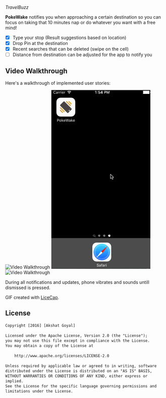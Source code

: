 *TravelBuzz*

**PokeWake** notifies you when approaching a certain destination so you can focus on taking that 10 minutes nap or do whatever you want with a free mind!

- [x] Type your stop (Result suggestions based on location)
- [x] Drop Pin at the destination
- [x] Recent searches that can be deleted (swipe on the cell)
- [ ] Distance from destination can be adjusted for the app to notify you

## Video Walkthrough 

Here's a walkthrough of implemented user stories:

<img src='https://github.com/akshatgyl/TravelBuzz/blob/master/PokeWake%20-%20Setting%20location.gif' title='Setting Location' width='' alt='Video Walkthrough' />

<img src='https://github.com/akshatgyl/TravelBuzz/blob/master/PokeWake%20-%20Recieving%20Update.gif' title='Recieving Updated' width='' alt='Video Walkthrough' />

<img src='https://github.com/akshatgyl/TravelBuzz/blob/master/PokeWake%20-%20Recieving%20Notifications.giff' title='Recieving Notifications' width='' alt='Video Walkthrough' />

During  all notifications and updates, phone vibrates and sounds untill dismissed is pressed.

GIF created with [LiceCap](http://www.cockos.com/licecap/).


## License

    Copyright [2016] [Akshat Goyal]

    Licensed under the Apache License, Version 2.0 (the "License");
    you may not use this file except in compliance with the License.
    You may obtain a copy of the License at

        http://www.apache.org/licenses/LICENSE-2.0

    Unless required by applicable law or agreed to in writing, software
    distributed under the License is distributed on an "AS IS" BASIS,
    WITHOUT WARRANTIES OR CONDITIONS OF ANY KIND, either express or implied.
    See the License for the specific language governing permissions and
    limitations under the License.
